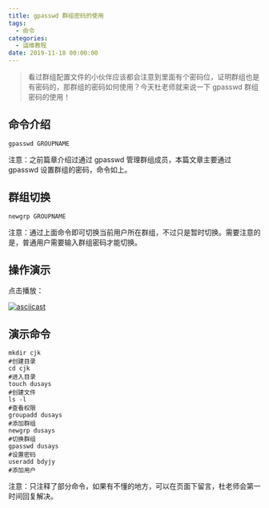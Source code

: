 ```yaml
---
title: gpasswd 群组密码的使用
tags:
  - 命令
categories:
  - 运维教程
date: 2019-11-18 00:00:00
---
```


> 看过群组配置文件的小伙伴应该都会注意到里面有个密码位，证明群组也是有密码的，那群组的密码如何使用？今天杜老师就来说一下 gpasswd 群组密码的使用！

<!-- more -->

## 命令介绍

```
gpasswd GROUPNAME
```

注意：之前篇章介绍过通过 gpasswd 管理群组成员，本篇文章主要通过 gpasswd 设置群组的密码，命令如上。

## 群组切换

```
newgrp GROUPNAME
```

注意：通过上面命令即可切换当前用户所在群组，不过只是暂时切换。需要注意的是，普通用户需要输入群组密码才能切换。

## 操作演示

点击播放：

[![asciicast](https://asciinema.org/a/281287.svg)](https://asciinema.org/a/281287)

## 演示命令

```
mkdir cjk
#创建目录
cd cjk
#进入目录
touch dusays
#创建文件
ls -l
#查看权限
groupadd dusays
#添加群组
newgrp dusays
#切换群组
gpasswd dusays
#设置密码
useradd bdyjy
#添加用户
```

注意：只注释了部分命令，如果有不懂的地方，可以在页面下留言，杜老师会第一时间回复解决。